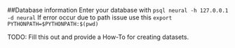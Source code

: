 ##Database information
	Enter your database with `psql neural -h 127.0.0.1 -d neural`
	If error occur due to path issue use this `export PYTHONPATH=$PYTHONPATH:$(pwd)`


TODO: Fill this out and provide a How-To for creating datasets.
